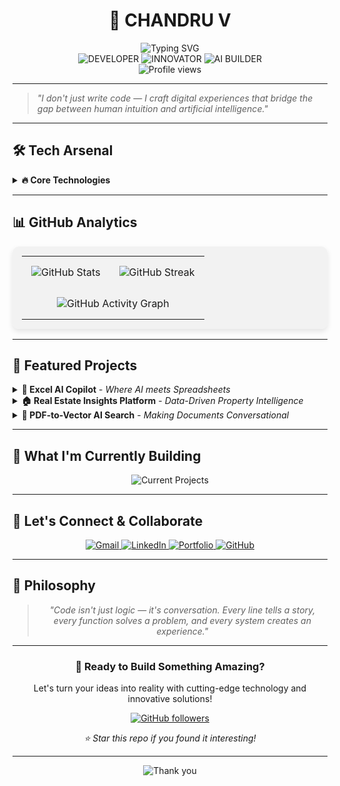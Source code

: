 # <div align="center">🚀 CHANDRU V</div>

<div align="center">
  <img src="https://readme-typing-svg.herokuapp.com?font=Fira+Code&weight=500&size=25&pause=1000&color=ffffff&center=true&vCenter=true&width=500&lines=Full+Stack+Developer;AI+Builder;Learning+to+do+kickflips+with+computers+🛹;&fade=true&fadeOut=true" alt="Typing SVG" />
</div>
<div align="center">
  <img src="https://img.shields.io/badge/DEVELOPER-333333?style=for-the-badge" alt="DEVELOPER">
  <img src="https://img.shields.io/badge/INNOVATOR-1A1A1A?style=for-the-badge" alt="INNOVATOR">
  <img src="https://img.shields.io/badge/AI_BUILDER-0D1117?style=for-the-badge" alt="AI BUILDER">
</div>

<div align="center">
  <img src="https://komarev.com/ghpvc/?username=chandru2301&label=Profile%20views&color=000000" alt="Profile views">
</div>

---

> *"I don't just write code — I craft digital experiences that bridge the gap between human intuition and artificial intelligence."*

---

## 🛠 **Tech Arsenal**

<details>
<summary><b>🔥 Core Technologies</b></summary>

### **Languages & Frameworks**
<div align="center">
  <img src="https://img.shields.io/badge/Java-000000?style=for-the-badge&logo=java&logoColor=white">
  <img src="https://img.shields.io/badge/TypeScript-FFFFFF?style=for-the-badge&logo=typescript&logoColor=black">
  <img src="https://img.shields.io/badge/JavaScript-000000?style=for-the-badge&logo=javascript&logoColor=white">
  <img src="https://img.shields.io/badge/Spring_Boot-000000?style=for-the-badge&logo=spring-boot&logoColor=white">
  <img src="https://img.shields.io/badge/Angular-FFFFFF?style=for-the-badge&logo=angular&logoColor=black">
</div>

### **Databases & Storage**
<div align="center">
  <img src="https://img.shields.io/badge/PostgreSQL-000000?style=for-the-badge&logo=postgresql&logoColor=white">
  <img src="https://img.shields.io/badge/MongoDB-FFFFFF?style=for-the-badge&logo=mongodb&logoColor=black">
  <img src="https://img.shields.io/badge/Redis-000000?style=for-the-badge&logo=redis&logoColor=white">
  <img src="https://img.shields.io/badge/pgvector-FFFFFF?style=for-the-badge&logo=postgresql&logoColor=black">
</div>

### **AI & Machine Learning**
<div align="center">
  <img src="https://img.shields.io/badge/OpenAI-FFFFFF?style=for-the-badge&logo=openai&logoColor=black">
  <img src="https://img.shields.io/badge/LangChain-000000?style=for-the-badge&logoColor=white">
  <img src="https://img.shields.io/badge/RAG-000000?style=for-the-badge&logoColor=white">
</div>

### **Cloud & DevOps**
<div align="center">
  <img src="https://img.shields.io/badge/AWS-000000?style=for-the-badge&logo=amazon-aws&logoColor=white">
  <img src="https://img.shields.io/badge/Docker-FFFFFF?style=for-the-badge&logo=docker&logoColor=black">
  <img src="https://img.shields.io/badge/GitHub_Actions-000000?style=for-the-badge&logo=github-actions&logoColor=white">
</div>

</details>

---

## 📊 **GitHub Analytics**

<div align="center">
  <table style="background-color: rgba(240, 240, 240, 0.8); border-radius: 10px; padding: 15px; box-shadow: 0 4px 8px rgba(0,0,0,0.1);">
    <tr>
      <td align="center" style="padding: 15px;">
        <img src="https://github-readme-stats.vercel.app/api?username=chandru2301&show_icons=true&count_private=true&theme=default&bg_color=f5f5f7&hide_border=true" alt="GitHub Stats" />
      </td>
      <td align="center" style="padding: 15px;">
        <img src="https://github-readme-streak-stats.herokuapp.com/?user=chandru2301&background=f5f5f7&hide_border=true" alt="GitHub Streak" />
      </td>
    </tr>
       <tr>
      <td align="center" colspan="2" style="padding: 15px;">
        <img src="https://github-readme-activity-graph.vercel.app/graph?username=chandru2301&theme=default&bg_color=f5f5f7&hide_border=true&color=000000" alt="GitHub Activity Graph" />
      </td>
    </tr>
  </table>
</div>

---

## 🚀 **Featured Projects**

<details>
<summary><b>🧩 Excel AI Copilot</b> - <em>Where AI meets Spreadsheets</em></summary>

> **The Challenge:** Manual Excel operations are time-consuming and error-prone.

**🎯 Solution:**
- **OpenAI Integration** - Natural language commands for Excel
- **Office.js Add-in** - Seamless integration with Microsoft Office
- **Smart Automation** - Cell edits, formatting, and data manipulation
- **Real-time Processing** - Instant responses to user commands

**🛠 Tech Stack:** JavaScript, Office.js, OpenAI API, Azure Functions

**💡 Impact:** Reduced manual Excel work by 80% for business users

</details>

<details>
<summary><b>🏠 Real Estate Insights Platform</b> - <em>Data-Driven Property Intelligence</em></summary>

> **The Challenge:** Real estate decisions need comprehensive market analytics.

**🎯 Solution:**
- **Micro-market Analytics** - Granular property insights
- **Investment Dashboards** - ROI calculations and projections
- **Vendor Management** - Curated partner ecosystem
- **Notification System** - Real-time market alerts

**🛠 Tech Stack:** Spring Boot, Angular, PostgreSQL, Redis

**💡 Impact:** Empowered 500+ investors with data-driven decisions

</details>

<details>
<summary><b>🧾 PDF-to-Vector AI Search</b> - <em>Making Documents Conversational</em></summary>

> **The Challenge:** Static PDFs contain valuable but inaccessible information.

**🎯 Solution:**
- **Document Processing** - Automated PDF parsing and chunking
- **Vector Embeddings** - Semantic search capabilities
- **RAG Pipeline** - Context-aware Q&A system
- **Spring Boot Backend** - Scalable document management

**🛠 Tech Stack:** Spring Boot, OpenAI, pgvector, PostgreSQL

**💡 Impact:** Transformed 10,000+ documents into searchable knowledge base

</details>

---

## 🎯 **What I'm Currently Building**

<div align="center">
  <img src="https://readme-typing-svg.herokuapp.com?font=Fira+Code&weight=500&size=20&pause=1000&color=000000&center=true&vCenter=true&width=435&lines=AI-Powered+CRM+System;Smart+Document+Workflow;Real-time+Analytics+Dashboard" alt="Current Projects" />
</div>

---

## 🌟 **Let's Connect & Collaborate**

<div align="center">
  <a href="mailto:cpkshmsa@gmail.com">
    <img src="https://img.shields.io/badge/Gmail-D14836?style=for-the-badge&logo=gmail&logoColor=white" alt="Gmail">
  </a>
  <a href="https://www.linkedin.com/in/chandru-v-13a822353/">
    <img src="https://img.shields.io/badge/LinkedIn-0077B5?style=for-the-badge&logo=linkedin&logoColor=white" alt="LinkedIn">
  </a>
  <a href="https://chandru-23.netlify.app">
    <img src="https://img.shields.io/badge/Portfolio-000000?style=for-the-badge&logo=About.me&logoColor=white" alt="Portfolio">
  </a>
  <a href="https://github.com/chandru2301">
    <img src="https://img.shields.io/badge/GitHub-100000?style=for-the-badge&logo=github&logoColor=white" alt="GitHub">
  </a>
</div>

---

## 💭 **Philosophy**

<div align="center">
  <blockquote>
    <p><em>"Code isn't just logic — it's conversation. Every line tells a story, every function solves a problem, and every system creates an experience."</em></p>
  </blockquote>
</div>

---

<div align="center">
  <h3>🎉 Ready to Build Something Amazing?</h3>
  <p>Let's turn your ideas into reality with cutting-edge technology and innovative solutions!</p>
  
  <a href="https://github.com/chandru2301">
    <img src="https://img.shields.io/github/followers/chandru2301?label=Follow&style=social" alt="GitHub followers">
  </a>
  
  <p><em>⭐ Star this repo if you found it interesting!</em></p>
</div>

---

<div align="center">
  <img src="https://readme-typing-svg.herokuapp.com?font=Fira+Code&weight=500&size=15&pause=1000&color=666666&center=true&vCenter=true&width=435&lines=Thanks+for+visiting!;Let's+create+something+amazing+together!" alt="Thank you" />
</div>
